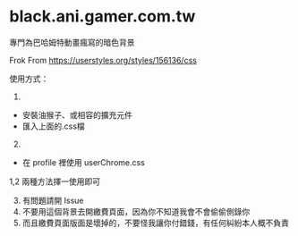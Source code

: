 # black.ani.gamer.com.tw
專門為巴哈姆特動畫瘋寫的暗色背景

Frok From https://userstyles.org/styles/156136/css

使用方式：

1.
- 安裝油猴子、或相容的擴充元件
- 匯入上面的.css檔

2.
- 在 profile 裡使用 userChrome.css

1,2 兩種方法擇一使用即可

3. 有問題請開 Issue
4. 不要用這個背景去開繳費頁面，因為你不知道我會不會偷偷側錄你
5. 而且繳費頁面版面是壞掉的，不要怪我讓你付錯錢，有任何糾紛本人概不負責
